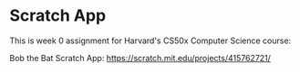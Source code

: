 # Scratch App

This is week 0 assignment for Harvard's CS50x Computer Science course:

Bob the Bat Scratch App: https://scratch.mit.edu/projects/415762721/
